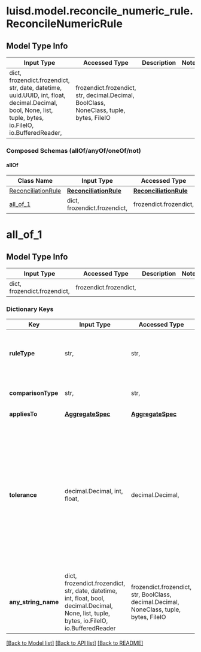 # luisd.model.reconcile_numeric_rule.ReconcileNumericRule

## Model Type Info
Input Type | Accessed Type | Description | Notes
------------ | ------------- | ------------- | -------------
dict, frozendict.frozendict, str, date, datetime, uuid.UUID, int, float, decimal.Decimal, bool, None, list, tuple, bytes, io.FileIO, io.BufferedReader,  | frozendict.frozendict, str, decimal.Decimal, BoolClass, NoneClass, tuple, bytes, FileIO |  | 

### Composed Schemas (allOf/anyOf/oneOf/not)
#### allOf
Class Name | Input Type | Accessed Type | Description | Notes
------------- | ------------- | ------------- | ------------- | -------------
[ReconciliationRule](ReconciliationRule.md) | [**ReconciliationRule**](ReconciliationRule.md) | [**ReconciliationRule**](ReconciliationRule.md) |  | 
[all_of_1](#all_of_1) | dict, frozendict.frozendict,  | frozendict.frozendict,  |  | 

# all_of_1

## Model Type Info
Input Type | Accessed Type | Description | Notes
------------ | ------------- | ------------- | -------------
dict, frozendict.frozendict,  | frozendict.frozendict,  |  | 

### Dictionary Keys
Key | Input Type | Accessed Type | Description | Notes
------------ | ------------- | ------------- | ------------- | -------------
**ruleType** | str,  | str,  | The available values are: ReconcileNumericRule, ReconcileDateTimeRule, ReconcileStringRule, ReconcileExact | must be one of ["ReconcileNumericRule", "ReconcileDateTimeRule", "ReconcileStringRule", "ReconcileExact", ] 
**comparisonType** | str,  | str,  | The available values are: Exact, AbsoluteDifference, RelativeDifference | must be one of ["Exact", "AbsoluteDifference", "RelativeDifference", ] 
**appliesTo** | [**AggregateSpec**](AggregateSpec.md) | [**AggregateSpec**](AggregateSpec.md) |  | 
**tolerance** | decimal.Decimal, int, float,  | decimal.Decimal,  | For a numeric type only (i.e. decimal, integer, date or datetime offset possibly controversially), this is the quantity used in the comparison.  The units of the tolerance must be set appropriately for the item being compared.  For a number such as a currency or amount that will be a simple quantity, for a DateTime or DateTimeOffset it should be days. If fewer than a single day then this should be  passed as a fraction. | [optional] value must be a 64 bit float
**any_string_name** | dict, frozendict.frozendict, str, date, datetime, int, float, bool, decimal.Decimal, None, list, tuple, bytes, io.FileIO, io.BufferedReader | frozendict.frozendict, str, BoolClass, decimal.Decimal, NoneClass, tuple, bytes, FileIO | any string name can be used but the value must be the correct type | [optional]

[[Back to Model list]](../../README.md#documentation-for-models) [[Back to API list]](../../README.md#documentation-for-api-endpoints) [[Back to README]](../../README.md)

